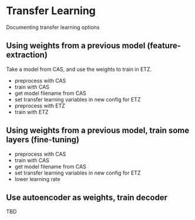 # Transfer Learning

Documenting transfer learning options

## Using weights from a previous model (feature-extraction)

Take a model from CAS, and use the weights to train in ETZ.

- preprocess with CAS
- train with CAS
- get model filename from CAS
- set transfer learning variables in new config for ETZ
- preprocess with ETZ
- train with ETZ

## Using weights from a previous model, train some layers (fine-tuning)

- preprocess with CAS
- train with CAS
- get model filename from CAS
- set transfer learning variables in new config for ETZ
- lower learning rate


## Use autoencoder as weights, train decoder

TBD